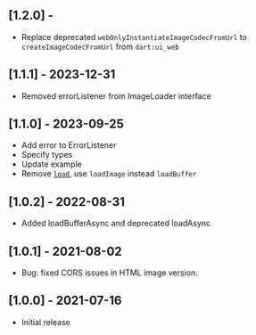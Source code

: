 ## [1.2.0] - 
* Replace deprecated `webOnlyInstantiateImageCodecFromUrl` to `createImageCodecFromUrl` from `dart:ui_web`

## [1.1.1] - 2023-12-31
* Removed errorListener from ImageLoader interface

## [1.1.0] - 2023-09-25
* Add error to ErrorListener
* Specify types
* Update example
* Remove [`load`](https://github.com/flutter/flutter/pull/132679), use `loadImage` instead `loadBuffer`

## [1.0.2] - 2022-08-31
* Added loadBufferAsync and deprecated loadAsync

## [1.0.1] - 2021-08-02
* Bug: fixed CORS issues in HTML image version.

## [1.0.0] - 2021-07-16
* Initial release
